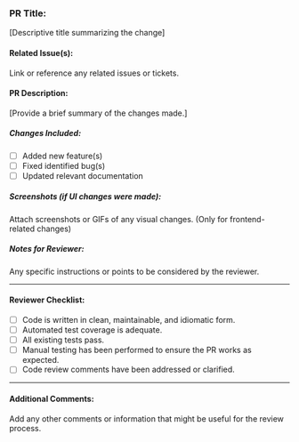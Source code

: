 ### PR Title: 
[Descriptive title summarizing the change]

#### Related Issue(s): 
Link or reference any related issues or tickets.

#### PR Description: 
[Provide a brief summary of the changes made.]

##### Changes Included: 
- [ ] Added new feature(s)
- [ ] Fixed identified bug(s)
- [ ] Updated relevant documentation

##### Screenshots (if UI changes were made): 
Attach screenshots or GIFs of any visual changes. (Only for frontend-related changes)

##### Notes for Reviewer: 
Any specific instructions or points to be considered by the reviewer.

---

#### Reviewer Checklist: 
- [ ] Code is written in clean, maintainable, and idiomatic form.
- [ ] Automated test coverage is adequate.
- [ ] All existing tests pass.
- [ ] Manual testing has been performed to ensure the PR works as expected.
- [ ] Code review comments have been addressed or clarified.

---

#### Additional Comments: 
Add any other comments or information that might be useful for the review process.
